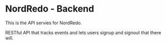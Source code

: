 # NordRedo - Backend

This is the API servies for NordRedo.

RESTful API that tracks events and lets users signup and signout that there will.
